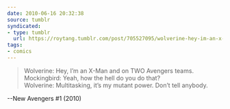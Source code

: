 ```yaml
---
date: 2010-06-16 20:32:38
source: tumblr
syndicated:
- type: tumblr
  url: https://roytang.tumblr.com/post/705527095/wolverine-hey-im-an-x-man-and-on-two-avengers
tags:
- comics
---
```


<blockquote>Wolverine: Hey, I&rsquo;m an X-Man and on TWO Avengers teams.<br/>
Mockingbird: Yeah, how the hell do you do that?<br/>
Wolverine: Multitasking, it&rsquo;s my mutant power. Don&rsquo;t tell anybody.</blockquote>

--New Avengers #1 (2010)